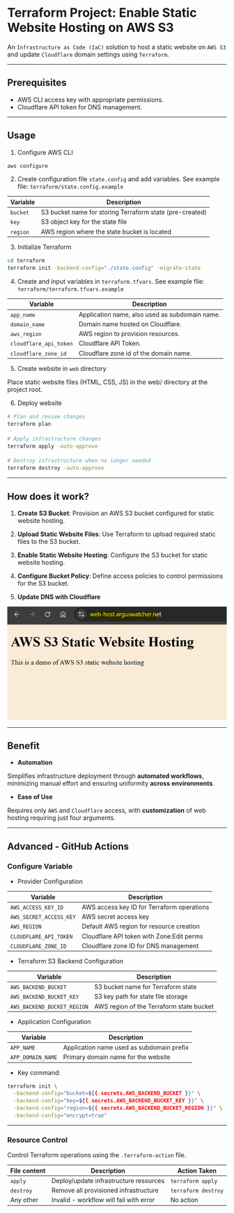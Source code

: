 # Terraform Project: Enable Static Website Hosting on AWS S3

An `Infrastructure as Code (IaC)` solution to host a static website on `AWS S3` and update `Cloudflare` domain settings using `Terraform`.

---

## Prerequisites

- AWS CLI access key with appropriate permissions.
- Cloudflare API token for DNS management.

---

## Usage

1. Configure AWS CLI

```sh
aws configure
```

2. Create configuration file `state.config` and add variables. See example file: `terraform/state.config.example`

| Variable | Description                                              |
| -------- | -------------------------------------------------------- |
| `bucket` | S3 bucket name for storing Terraform state (pre-created) |
| `key`    | S3 object key for the state file                         |
| `region` | AWS region where the state bucket is located             |

3. Initialize Terraform

```sh
cd terraform
terraform init -backend-config="./state.config" -migrate-state
```

4. Create and input variables in `terraform.tfvars`. See example file: `terraform/terraform.tfvars.example`

| Variable               | Description                                    |
| ---------------------- | ---------------------------------------------- |
| `app_name`             | Application name, also used as subdomain name. |
| `domain_name`          | Domain name hosted on Cloudflare.              |
| `aws_region`           | AWS region to provision resources.             |
| `cloudflare_api_token` | Cloudflare API Token.                          |
| `cloudflare_zone_id`   | Cloudflare zone id of the domain name.         |

5. Create website in `web` directory

Place static website files (HTML, CSS, JS) in the web/ directory at the project root.

6. Deploy website

```sh
# Plan and review changes
terraform plan

# Apply infrastructure changes
terraform apply -auto-approve

# Destroy infrastructure when no longer needed
terraform destroy -auto-approve
```

---

## How does it work?

1. **Create S3 Bucket**: Provision an AWS S3 bucket configured for static website hosting.

2. **Upload Static Website Files**: Use Terraform to upload required static files to the S3 bucket.

3. **Enable Static Website Hosting**: Configure the S3 bucket for static website hosting.

4. **Configure Bucket Policy**: Define access policies to control permissions for the S3 bucket.

5. **Update DNS with Cloudflare**

![pic](./doc/deploy.png)

---

## Benefit

- **Automation**

Simplifies infrastructure deployment through **automated workflows**, minimizing manual effort and ensuring uniformity **across environments**.

- **Ease of Use**

Requires only `AWS` and `Cloudflare` access, with **customization** of web hosting requiring just four arguments.

---

## Advanced - GitHub Actions

### Configure Variable

- Provider Configuration

| Variable                | Description                                |
| ----------------------- | ------------------------------------------ |
| `AWS_ACCESS_KEY_ID`     | AWS access key ID for Terraform operations |
| `AWS_SECRET_ACCESS_KEY` | AWS secret access key                      |
| `AWS_REGION`            | Default AWS region for resource creation   |
| `CLOUDFLARE_API_TOKEN`  | Cloudflare API token with Zone:Edit perms  |
| `CLOUDFLARE_ZONE_ID`    | Cloudflare zone ID for DNS management      |

- Terraform S3 Backend Configuration

| Variable                    | Description                              |
| --------------------------- | ---------------------------------------- |
| `AWS_BACKEND_BUCKET`        | S3 bucket name for Terraform state       |
| `AWS_BACKEND_BUCKET_KEY`    | S3 key path for state file storage       |
| `AWS_BACKEND_BUCKET_REGION` | AWS region of the Terraform state bucket |

- Application Configuration

| Variable          | Description                               |
| ----------------- | ----------------------------------------- |
| `APP_NAME`        | Application name used as subdomain prefix |
| `APP_DOMAIN_NAME` | Primary domain name for the website       |

- Key command:

```sh
terraform init \
  -backend-config="bucket=${{ secrets.AWS_BACKEND_BUCKET }}" \
  -backend-config="key=${{ secrets.AWS_BACKEND_BUCKET_KEY }}" \
  -backend-config="region=${{ secrets.AWS_BACKEND_BUCKET_REGION }}" \
  -backend-config="encrypt=true"
```

---

### Resource Control

Control Terraform operations using the `.terraform-action` file.

| File content | Description                             | Action Taken        |
| ------------ | --------------------------------------- | ------------------- |
| `apply`      | Deploy/update infrastructure resources  | `terraform apply`   |
| `destroy`    | Remove all provisioned infrastructure   | `terraform destroy` |
| Any other    | Invalid - workflow will fail with error | No action           |
